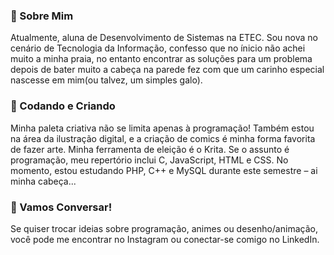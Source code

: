 ### 👋 Sobre Mim
Atualmente, aluna de Desenvolvimento de Sistemas na ETEC. Sou nova no cenário de Tecnologia da Informação, confesso que no ínicio não achei muito a minha praia, no entanto encontrar as soluções para um problema depois de bater muito a cabeça na parede fez com que um carinho especial nascesse em mim(ou talvez, um simples galo).

### 🎨 Codando e Criando
Minha paleta criativa não se limita apenas à programação! Também estou na área da ilustração digital, e a criação de comics é minha forma favorita de fazer arte. Minha ferramenta de eleição é o Krita.
Se o assunto é programação, meu repertório inclui C, JavaScript, HTML e CSS. No momento, estou estudando PHP, C++ e MySQL durante este semestre – ai minha cabeça...

### 🌟 Vamos Conversar!
Se quiser trocar ideias sobre programação, animes ou desenho/animação, você pode me encontrar no Instagram ou conectar-se comigo no LinkedIn.
